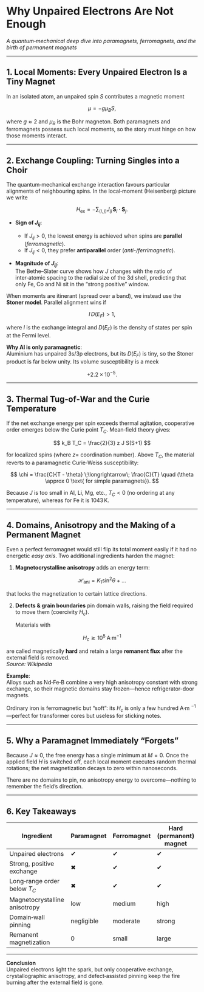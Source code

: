 # Why Unpaired Electrons Are Not Enough

*A quantum‑mechanical deep dive into paramagnets, ferromagnets, and the birth of permanent magnets*

---

## 1. Local Moments: Every Unpaired Electron Is a Tiny Magnet

In an isolated atom, an unpaired spin $S$ contributes a magnetic moment

$$
\mu = -g \mu_B S,
$$

where $g \approx 2$ and $\mu_B$ is the Bohr magneton. Both paramagnets and ferromagnets possess such local moments, so the story must hinge on how those moments interact.  


---

## 2. Exchange Coupling: Turning Singles into a Choir

The quantum‐mechanical exchange interaction favours particular alignments of neighbouring spins. In the local‑moment (Heisenberg) picture we write

$$
H_{\text{ex}} = -\sum_{\langle i,j \rangle} J_{ij} \, \mathbf{S}_i \cdot \mathbf{S}_j.
$$

- **Sign of $J_{ij}$**:  
  - If $J_{ij} > 0$, the lowest energy is achieved when spins are **parallel** (*ferromagnetic*).  
  - If $J_{ij} < 0$, they prefer **antiparallel** order (*anti-/ferrimagnetic*).  

- **Magnitude of $J_{ij}$**:  
  The Bethe–Slater curve shows how $J$ changes with the ratio of inter‑atomic spacing to the radial size of the 3d shell, predicting that only Fe, Co and Ni sit in the “strong positive” window.  


When moments are itinerant (spread over a band), we instead use the **Stoner model**. Parallel alignment wins if

$$
I \, D(E_F) > 1,
$$

where $I$ is the exchange integral and $D(E_F)$ is the density of states per spin at the Fermi level.  


**Why Al is only paramagnetic**:  
Aluminium has unpaired 3s/3p electrons, but its $D(E_F)$ is tiny, so the Stoner product is far below unity. Its volume susceptibility is a meek

$$
+2.2 \times 10^{-5}.
$$  


---

## 3. Thermal Tug‑of‑War and the Curie Temperature

If the net exchange energy per spin exceeds thermal agitation, cooperative order emerges below the Curie point $T_C$. Mean‑field theory gives:

$$
k_B T_C = \frac{2}{3} z J S(S+1)
$$

for localized spins (where $z =$ coordination number). Above $T_C$, the material reverts to a paramagnetic Curie‑Weiss susceptibility:

$$
\chi = \frac{C}{T - \theta} \;\longrightarrow\; \frac{C}{T} \quad (\theta \approx 0 \text{ for simple paramagnets}).
$$

Because $J$ is too small in Al, Li, Mg, etc., $T_C<0$ (no ordering at any temperature), whereas for Fe it is $1043\,\text{K}$.

---

## 4. Domains, Anisotropy and the Making of a Permanent Magnet

Even a perfect ferromagnet would still flip its total moment easily if it had no energetic *easy axis*. Two additional ingredients harden the magnet:

1. **Magnetocrystalline anisotropy** adds an energy term:

$$
\mathcal{H}_{\text{ani}} = K_1 \sin^2\theta + \dots
$$

that locks the magnetization to certain lattice directions.

2. **Defects & grain boundaries** pin domain walls, raising the field required to move them (coercivity $H_c$).

   Materials with

$$
H_c \gtrsim 10^5 \;\text{A·m}^{-1}
$$

   are called magnetically **hard** and retain a large **remanent flux** after the external field is removed.  
   *Source: Wikipedia*

**Example**:  
Alloys such as Nd‑Fe‑B combine a very high anisotropy constant with strong exchange, so their magnetic domains stay frozen—hence refrigerator-door magnets.  

Ordinary iron is ferromagnetic but “soft”: its $H_c$ is only a few hundred A·m $^{-1}$ —perfect for transformer cores but useless for sticking notes.

---

## 5. Why a Paramagnet Immediately “Forgets”

Because $J \approx 0$, the free energy has a single minimum at $M = 0$. Once the applied field $H$ is switched off, each local moment executes random thermal rotations; the net magnetization decays to zero within nanoseconds.  

There are no domains to pin, no anisotropy energy to overcome—nothing to remember the field’s direction.

---

## 6. Key Takeaways

| **Ingredient**                    | **Paramagnet** | **Ferromagnet** | **Hard (permanent) magnet** |
|----------------------------------|----------------|------------------|-----------------------------|
| Unpaired electrons               | ✔              | ✔                | ✔                           |
| Strong, positive exchange        | ✖              | ✔                | ✔                           |
| Long‑range order below $T_C$     | ✖              | ✔                | ✔                           |
| Magnetocrystalline anisotropy    | low            | medium           | high                        |
| Domain‑wall pinning              | negligible     | moderate         | strong                      |
| Remanent magnetization           | 0              | small            | large                       |

---

**Conclusion**  
Unpaired electrons light the spark, but only cooperative exchange, crystallographic anisotropy, and defect‑assisted pinning keep the fire burning after the external field is gone.
